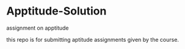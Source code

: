 # Apptitude-Solution
assignment on apptitude

this repo is for submitting aptitude assignments given by the course.
